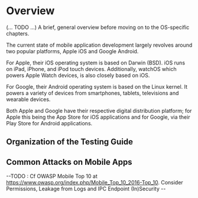 # Overview

(... TODO ...) A brief, general overview before moving on to the OS-specific chapters.

The current state of mobile application development largely revolves around two popular platforms, Apple iOS and Google Android.

For Apple, their iOS operating system is based on Darwin (BSD). iOS runs on iPad, iPhone, and iPod touch devices. Additionally, watchOS which powers Apple Watch devices, is also closely based on iOS.

For Google, their Android operating system is based on the Linux kernel. It powers a variety of devices from smartphones, tablets, televisions and wearable devices.

Both Apple and Google have their respective digital distribution platform; for Apple this being the App Store for iOS applications and for Google, via their Play Store for Android applications.

## Organization of the Testing Guide


## Common Attacks on Mobile Apps
--TODO : Cf OWASP Mobile Top 10 at https://www.owasp.org/index.php/Mobile_Top_10_2016-Top_10. Consider Permissions, Leakage from Logs and IPC Endpoint (In)Security --
